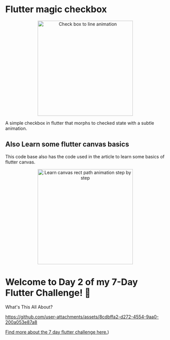 # Flutter magic checkbox
<p align="center">
  <img src="https://media4.giphy.com/media/v1.Y2lkPTc5MGI3NjExMDRmenJvenBxeG01MGY4N3BpMmxuMDNhNXVqOXVnNDhzeWJsZHd5eSZlcD12MV9pbnRlcm5hbF9naWZfYnlfaWQmY3Q9Zw/92usknMGMtk5j6qoCQ/giphy.gif" alt="Check box to line animation" width="300">
</p>
A simple checkbox in flutter that morphs to checked state with a subtle animation. 

## Also Learn some flutter canvas basics
This code base also has the code used in the article to learn some basics of flutter canvas. 
<p align="center">
  <img src="https://media4.giphy.com/media/v1.Y2lkPTc5MGI3NjExeGp2Zml6Mmo1aXpkd2Zxd2I1NGRnMjBydm1jNGJhbmFkZDlobmxocyZlcD12MV9pbnRlcm5hbF9naWZfYnlfaWQmY3Q9Zw/3P12uCmLQJAcHwgrJJ/giphy.gif" alt="Learn canvas rect path animation step by step" width="300">
</p>

# Welcome to Day 2 of my 7-Day Flutter Challenge! 🚀
What's This All About?


https://github.com/user-attachments/assets/8cdbffa2-d272-4554-9aa0-200a053e87a8



[Find more about the 7 day flutter challenge here.](https://codinglollypop.medium.com/7-days-of-flutter-fun-a-visual-journey-through-animations-4caeb556403e))


